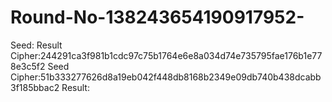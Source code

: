 # Round-No-138243654190917952-
 Seed: Result Cipher:244291ca3f981b1cdc97c75b1764e6e8a034d74e735795fae176b1e778e3c5f2 Seed Cipher:51b333277626d8a19eb042f448db8168b2349e09db740b438dcabb3f185bbac2 Result:
